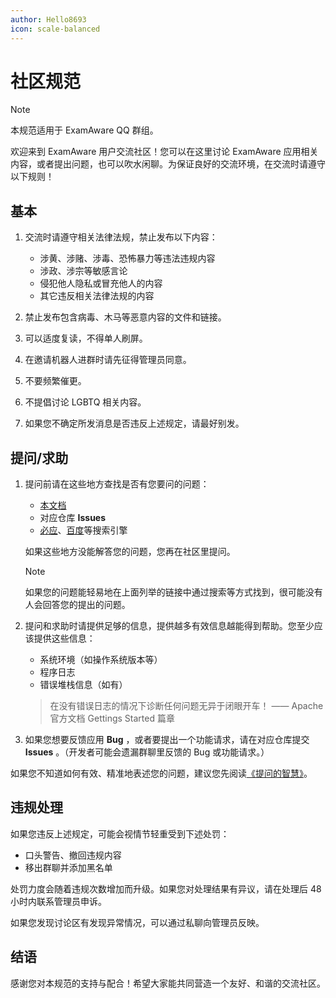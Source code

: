 ```yaml
---
author: Hello8693
icon: scale-balanced
---
```


# 社区规范

> [!note]
>
> 本规范适用于 ExamAware QQ 群组。

欢迎来到 ExamAware 用户交流社区！您可以在这里讨论 ExamAware 应用相关内容，或者提出问题，也可以吹水闲聊。为保证良好的交流环境，在交流时请遵守以下规则！

## 基本

1. 交流时请遵守相关法律法规，禁止发布以下内容：
    - 涉黄、涉赌、涉毒、恐怖暴力等违法违规内容
    - 涉政、涉宗等敏感言论
    - 侵犯他人隐私或冒充他人的内容
    - 其它违反相关法律法规的内容

2. 禁止发布包含病毒、木马等恶意内容的文件和链接。

3. 可以适度复读，不得单人刷屏。

4. 在邀请机器人进群时请先征得管理员同意。

5. 不要频繁催更。

6. 不提倡讨论 LGBTQ 相关内容。

7. 如果您不确定所发消息是否违反上述规定，请最好别发。

## 提问/求助

1. 提问前请在这些地方查找是否有您要问的问题：
    - [本文档](https://docs.examaware.us.kg/)
    - 对应仓库 **Issues**
    - [必应](https://cn.bing.com/)、[百度](https://www.baidu.com/)等搜索引擎
    
    如果这些地方没能解答您的问题，您再在社区里提问。

    > [!note]
    >
    > 如果您的问题能轻易地在上面列举的链接中通过搜索等方式找到，很可能没有人会回答您的提出的问题。

2. 提问和求助时请提供足够的信息，提供越多有效信息越能得到帮助。您至少应该提供这些信息：
    - 系统环境（如操作系统版本等）
    - 程序日志
    - 错误堆栈信息（如有）

    > 在没有错误日志的情况下诊断任何问题无异于闭眼开车！
    > —— Apache 官方文档 Gettings Started 篇章

3. 如果您想要反馈应用 **Bug** ，或者要提出一个功能请求，请在对应仓库提交 **Issues** 。（开发者可能会遗漏群聊里反馈的 Bug 或功能请求。）
    
如果您不知道如何有效、精准地表述您的问题，建议您先阅读[《提问的智慧》](https://github.com/ryanhanwu/How-To-Ask-Questions-The-Smart-Way/blob/main/README-zh_CN.md)。

## 违规处理

如果您违反上述规定，可能会视情节轻重受到下述处罚：

- 口头警告、撤回违规内容
- 移出群聊并添加黑名单

处罚力度会随着违规次数增加而升级。如果您对处理结果有异议，请在处理后 48 小时内联系管理员申诉。

如果您发现讨论区有发现异常情况，可以通过私聊向管理员反映。

## 结语

感谢您对本规范的支持与配合！希望大家能共同营造一个友好、和谐的交流社区。
